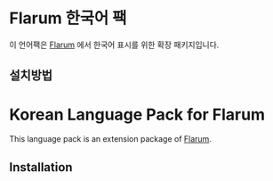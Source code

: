 # Flarum 한국어 팩
이 언어팩은 [Flarum](http://flarum.org/) 에서 한국어 표시를 위한 확장 패키지입니다.

## 설치방법

# Korean Language Pack for Flarum
This language pack is an extension package of [Flarum](http://flarum.org/).

## Installation
